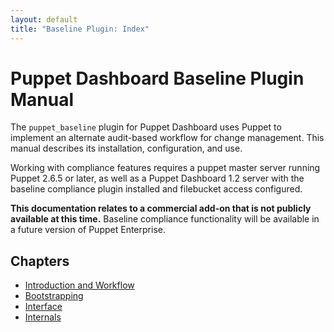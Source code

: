 ```yaml
---
layout: default
title: "Baseline Plugin: Index"
---
```


Puppet Dashboard Baseline Plugin Manual
=====

The `puppet_baseline` plugin for Puppet Dashboard uses Puppet to implement an alternate audit-based workflow for change management. This manual describes its installation, configuration, and use. 

Working with compliance features requires a puppet master server running Puppet 2.6.5 or later, as well as a Puppet Dashboard 1.2 server with the baseline compliance plugin installed and filebucket access configured. 

**This documentation relates to a commercial add-on that is not publicly available at this time.** Baseline compliance functionality will be available in a future version of Puppet Enterprise. 

Chapters
--------

* [Introduction and Workflow](./pb_workflow.html)
* [Bootstrapping](./pb_bootstrapping.html)
* [Interface](./pb_interface.html)
* [Internals](./pb_internals.html)

